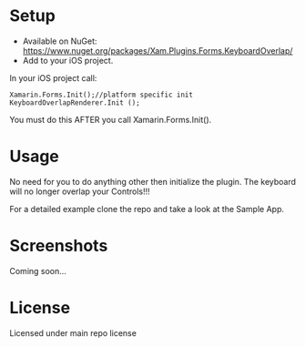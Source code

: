 # Setup
* Available on NuGet: https://www.nuget.org/packages/Xam.Plugins.Forms.KeyboardOverlap/
* Add to your iOS project.

In your iOS project call:

```
Xamarin.Forms.Init();//platform specific init
KeyboardOverlapRenderer.Init ();
```

You must do this AFTER you call Xamarin.Forms.Init(). 

# Usage

No need for you to do anything other then initialize the plugin. The keyboard will no longer overlap your Controls!!!

For a detailed example clone the repo and take a look at the Sample App.

# Screenshots

Coming soon...

# License
Licensed under main repo license
